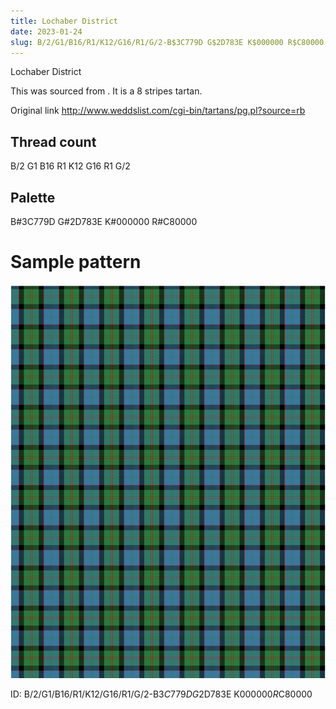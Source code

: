 ```yaml
---
title: Lochaber District
date: 2023-01-24
slug: B/2/G1/B16/R1/K12/G16/R1/G/2-B$3C779D G$2D783E K$000000 R$C80000
---
```

Lochaber District

This was sourced from <no value>.  It is a 8 stripes tartan.

Original link http://www.weddslist.com/cgi-bin/tartans/pg.pl?source=rb

## Thread count
B/2 G1 B16 R1 K12 G16 R1 G/2

## Palette
B#3C779D G#2D783E K#000000 R#C80000

# Sample pattern

![Tartan detail](tartan.png "B/2 G1 B16 R1 K12 G16 R1 G/2 tartan")

ID: B/2/G1/B16/R1/K12/G16/R1/G/2-B$3C779D G$2D783E K$000000 R$C80000